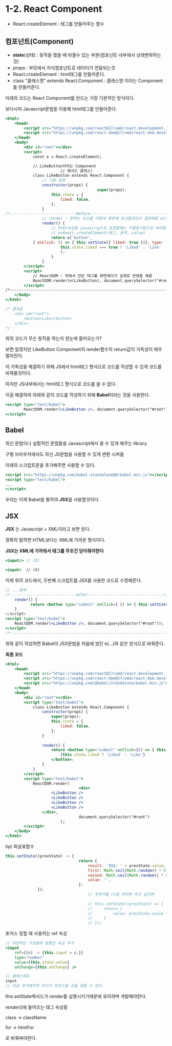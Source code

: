 # 1-2. React Component

- React.createElement : 태그를 만들어주는 함수

## 컴포넌트(Component)

- **state**(상태) : 동작을 했을 때 바뀔수 있는 부분(컴포넌트 내부에서 상태변화하는것)
- props : 부모에서 자식컴포넌트로 데이터가 전달되는것
- React.createElement : html태그를 만들어준다.
- class "클래스명" extends React.Component : 클래스명 이라는 Component를 만들어준다.

아래의 코드는 React Component를 만드는 가장 기본적인 방식이다.

보다시피 Javascript문법을 이용해 html태그를 만들어준다.

```jsx
<html>
    <head>
        <script src="https://unpkg.com/react@17/umd/react.development.js" crossorigin></script>
        <script src="https://unpkg.com/react-dom@17/umd/react-dom.development.js" crossorigin></script>
    </head>
    <body>
        <div id="root"></div>
        <script>
            const e = React.createElement;

            // LikeButton이라는 Component
						// 메서드 클래스!
            class LikeButton extends React.Component {
                // 기본 설정
                constructor(props) {
										super(props);
                    this.state = {
                        liked: false,
                    };
                }
/*-----------------------------Before---------------------------------*/
                // render : 원하는 요소를 어떻게 화면에 표시할것인지 결정해줌 ex) 설계도
                render() {
                    // html속성을 javascript로 표현할때는 카멜표기법으로 써야함
                    // e=React.createElement(태그, 동작, value)
                    return e('button',
			{ onClick: () => { this.setState({ liked: true })}, type: 'submit' },
						this.state.liked === true ? 'Liked' : 'Like'
						);
                	}
            	}
        </script>
        <script>
            // ReactDOM : 위에서 만든 태그를 화면에다가 실제로 반영을 해줌
            ReactDOM.render(e(LikeButton), document.querySelector("#root"));
        </script>
/*-----------------------------------------------------------------------------*/
    </body>
</html>

/* 결과값
    <div id="root">
        <button>Like</button>
    </div>    
*/
```

위의 코드가 무슨 동작을 하는지 한눈에 들어오는가?

보면 알겠지만 LikeButton Component의 render함수의 return값이 가독성이 매우 떨어진다.

이 가독성을 해결하기 위해 JS에서 html태그 형식으로 코드를 작성할 수 있게 코드를 바꿔줄것이다.

하지만 JS내부에서는 html태그 형식으로 코드를 쓸 수 없다.

이걸 해결하여 아래와 같이 코드를 작성하기 위해 **Babel**이라는 것을 사용한다.

```jsx
<script type="text/babel">
		ReactDOM.render(<LikeButton />, document.querySelector("#root"));
</script>
```

## Babel

최신 문법이나 실험적인 문법들을 Javascript에서 쓸 수 있게 해주는 library.

구형 브라우저에서도 최신 JS문법을 사용할 수 있게 변환 시켜줌

아래의 스크립트문을 추가해주면 사용할 수 있다.

```jsx
<script src="https://unpkg.com/babel-standalone@6/babel.min.js"></script>
<script type="text/babel">
...
</script>
```

우리는 이제 Babel을 통하여 **JSX**를 사용할것이다.

## JSX

**JSX** 는 Javascript + XML이라고 보면 된다.

정확히 말하면 HTML보다는 XML에 가까운 형식이다.

**JSX는 XML에 가까워서 태그를 무조건 닫아줘야한다**
```jsx
<input/> // (O)

<input>  // (X)
```
이제 위의 코드에서, 두번째 스크립트를 JSX를 사용한 코드로 수정해준다.

```jsx
// ...중략
/*-----------------------------After---------------------------------*/
	render() {
           return <button type="submit" onClick={ () => { this.setState({ liked: true}) } }>Like</button>
	}
</script>
<script type="text/babel">
	ReactDOM.render(<LikeButton />, document.querySelector("#root"));
</script>
/*----------------------------------------------------------------------------*/
```

위와 같이 작성하면 Babel이 JSX문법을 처음에 썼던 e(...)와 같은 방식으로 바꿔준다.

**최종 코드**

```jsx
<html>
    <head>
        <script src="https://unpkg.com/react@17/umd/react.development.js" crossorigin></script>
        <script src="https://unpkg.com/react-dom@17/umd/react-dom.development.js" crossorigin></script>
        <script src="https://unpkg.com/@babel/standalone/babel.min.js"></script>
    </head>
    <body>
        <div id="root"></div>
        <script type="text/babel">
            class LikeButton extends React.Component {
                constructor(props) {
                    super(props);
                    this.state = {
                        liked: false,
                    };
                }
                
                render() {
                    return <button type="submit" onClick={() => { this.setState({ liked: true }) }}>
                        {this.state.liked ? 'Liked' : 'Like'}
                    </button>;
                }
            }
        </script>
        <script type="text/babel">
            ReactDOM.render(
								<div>
	                <LikeButton />
	                <LikeButton />
	                <LikeButton />
	                <LikeButton />
                </div>,
								document.querySelector("#root")
						);
        </script>
    </body>
</html>
```

tip) 화살표함수

```jsx
this.setState((prevState) -> {
                                return {
                                    result: '정답: ' + prevState.value,
                                    first: Math.ceil(Math.random() * 9),
                                    second: Math.ceil(Math.random() * 9),
                                    value: '',
                                };
              });
                                    // 무언가를 +1을 여러번 하고 싶다면
																		// 화살표함수를 써야 값이 +1씩 될 가능성이 높음
                                    // this.setState((prevState) => {
                                    //     return {
                                    //         value: prevState.value + 1,
                                    //     }
                                    // });
```

포커스 정할 때 사용하는 ref 속성

```jsx
// 리턴하는 가상돔에 밑줄친 속성 추가
<input
    ref={(c) -> {this.input = c;}}
    type="number"
    value={this.state.value}
    onChange={this.onChange} />

// 클래스에도
input
// 이걸 추가해주면 우리가 포커스할 곳을 정할 수 있다.
```

this.setState메서드가 render를 실행시키기때문에 유의하며 개발해야한다.

render()에 들어오는 태그 속성중

class → className

for → htmlFor

로 바꿔써야한다.
